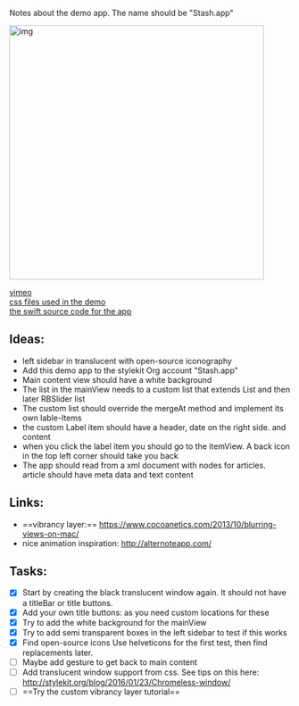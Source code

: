 Notes about the demo app<!--more-->. The name should be "Stash.app"

<img width="456" alt="img" src="https://dl.dropboxusercontent.com/u/2559476/demo_app_30_fps_1x.gif">

[vimeo](https://vimeo.com/158515887)   
[css files used in the demo](https://github.com/stylekit/stash)   
[the swift source code for the app](https://github.com/stylekit/stash)   

## Ideas:
- left sidebar in translucent with open-source iconography
- Add this demo app to the stylekit Org account "Stash.app"
- Main content view should have a white background
- The list in the mainView needs to a custom list that extends List and then later RBSlider list 
- The custom list should override the mergeAt method and implement its own lable-Items 
- the custom Label item should have a header, date on the right side. and content
- when you click the label item you should go to the itemView. A back icon in the top left corner should take you back
- The app should read from a xml document with nodes for articles. article should have meta data and text content

## Links:
- ==vibrancy layer:== https://www.cocoanetics.com/2013/10/blurring-views-on-mac/
- nice animation inspiration: http://alternoteapp.com/  

## Tasks:  
- [x] Start by creating the black translucent window again. It should not have a titleBar or title buttons. 
- [x] Add your own title buttons: as you need custom locations for these
- [x] Try to add the white background for the mainView
- [x] Try to add semi transparent boxes in the left sidebar to test if this works
- [x] Find open-source icons Use helveticons for the first test, then find replacements later. 
- [ ] Maybe add gesture to get back to main content
- [ ] Add translucent window support from css. See tips on this here: http://stylekit.org/blog/2016/01/23/Chromeless-window/
- [ ] ==Try the custom vibrancy layer tutorial==